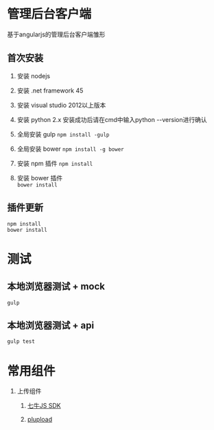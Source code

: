# 管理后台客户端
基于angularjs的管理后台客户端雏形


## 首次安装 ##
1. 安装 nodejs

1. 安装 .net framework 45

1. 安装 visual studio 2012以上版本

1. 安装 python 2.x
   安装成功后请在cmd中输入python --version进行确认

1. 全局安装 gulp
	`npm install -gulp`

1. 全局安装 bower
	`npm install -g bower`

1. 安装 npm 插件
	`npm install`

1. 安装 bower 插件 	
	`bower install`

## 插件更新 ##
    npm install
	bower install

# 测试 #
## 本地浏览器测试 + mock ##
    gulp

## 本地浏览器测试 + api ##
    gulp test

# 常用组件 #
1. 上传组件 
	1. [七牛JS SDK](http://developer.qiniu.com/code/v6/sdk/javascript.html)

	1. [plupload](http://www.plupload.com/)
